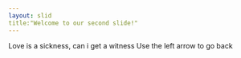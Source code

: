 ```yaml
---
layout: slid
title:"Welcome to our second slide!"
---
```

Love is a sickness, can i get a witness
Use the left arrow to go back
